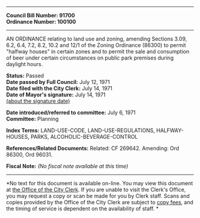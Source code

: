 * * * * *  
  
**Council Bill Number: [](#h0)[](#h2)91700**   
**Ordinance Number: 100100**  
  
* * * * *  
  
AN ORDINANCE relating to land use and zoning, amending Sections 3.09, 6.2, 6.4, 7.2, 8.2, 10.2 and 12/1 of the Zoning Ordinance (86300) to permit "halfway houses" in certain zones and to permit the sale and consumption of beer under certain circumstances on public park premises during daylight hours.  
  
**Status:** Passed   
**Date passed by Full Council:** July 12, 1971   
**Date filed with the City Clerk:** July 14, 1971   
**Date of Mayor's signature:** July 14, 1971   
[(about the signature date)](/~public/approvaldate.htm)   
  
  
**Date introduced/referred to committee:** July 6, 1971   
**Committee:** Planning   
  
**Index Terms:** LAND-USE-CODE, LAND-USE-REGULATIONS, HALFWAY-HOUSES, PARKS, ALCOHOLIC-BEVERAGE-CONTROL  
  
**References/Related Documents:** Related: CF 269642. Amending: Ord 86300, Ord 96031.  
  
**Fiscal Note:** *(No fiscal note available at this time)*  
  
* * * * *  
  
*No text for this document is available on-line. You may view this document at [the Office of the City Clerk](http://www.seattle.gov/leg/clerk/contactUs.htm). If you are unable to visit the Clerk's Office, you may request a copy or scan be made for you by Clerk staff. Scans and copies provided by the Office of the City Clerk are subject to [copy fees](http://clerk.seattle.gov/~public/clerkfees.htm), and the timing of service is dependent on the availability of staff. *  
  
  
